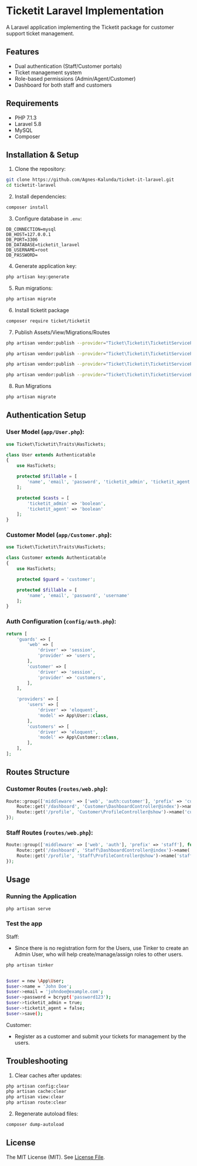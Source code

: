 # Ticketit Laravel Implementation

A Laravel application implementing the Ticketit package for customer support ticket management.

## Features

- Dual authentication (Staff/Customer portals)
- Ticket management system
- Role-based permissions (Admin/Agent/Customer)
- Dashboard for both staff and customers


## Requirements

- PHP 7.1.3
- Laravel 5.8
- MySQL
- Composer

## Installation & Setup

1. Clone the repository:
```bash
git clone https://github.com/Agnes-Kalunda/ticket-it-laravel.git
cd ticketit-laravel
```

2. Install dependencies:
```bash
composer install
```


3. Configure database in `.env`:
```
DB_CONNECTION=mysql
DB_HOST=127.0.0.1
DB_PORT=3306
DB_DATABASE=ticketit_laravel
DB_USERNAME=root
DB_PASSWORD=
```

4. Generate application key:
```bash
php artisan key:generate
```

5. Run migrations:
```bash
php artisan migrate
```

6. Install ticketit package
```bash
composer require ticket/ticketit
```

7. Publish Assets/View/Migrations/Routes
```bash
php artisan vendor:publish --provider="Ticket\Ticketit\TicketitServiceProvider" --tag=ticketit-views --force

php artisan vendor:publish --provider="Ticket\Ticketit\TicketitServiceProvider" --tag=ticketit-routes --force

php artisan vendor:publish --provider="Ticket\Ticketit\TicketitServiceProvider" --tag=ticketit-migrations --force

php artisan vendor:publish --provider="Ticket\Ticketit\TicketitServiceProvider" --tag=ticketit-config --force

```

8. Run Migrations
```bash
php artisan migrate
```

## Authentication Setup

### User Model (`app/User.php`):
```php
use Ticket\Ticketit\Traits\HasTickets;

class User extends Authenticatable
{
    use HasTickets;

    protected $fillable = [
        'name', 'email', 'password', 'ticketit_admin', 'ticketit_agent'
    ];

    protected $casts = [
        'ticketit_admin' => 'boolean',
        'ticketit_agent' => 'boolean'
    ];
}
```

### Customer Model (`app/Customer.php`):
```php
use Ticket\Ticketit\Traits\HasTickets;

class Customer extends Authenticatable
{
    use HasTickets;

    protected $guard = 'customer';

    protected $fillable = [
        'name', 'email', 'password', 'username'
    ];
}
```

### Auth Configuration (`config/auth.php`):
```php
return [
    'guards' => [
        'web' => [
            'driver' => 'session',
            'provider' => 'users',
        ],
        'customer' => [
            'driver' => 'session',
            'provider' => 'customers',
        ],
    ],

    'providers' => [
        'users' => [
            'driver' => 'eloquent',
            'model' => App\User::class,
        ],
        'customers' => [
            'driver' => 'eloquent',
            'model' => App\Customer::class,
        ],
    ],
];
```

## Routes Structure

### Customer Routes (`routes/web.php`):
```php
Route::group(['middleware' => ['web', 'auth:customer'], 'prefix' => 'customer'], function () {
    Route::get('/dashboard', 'Customer\DashboardController@index')->name('customer.dashboard');
    Route::get('/profile', 'Customer\ProfileController@show')->name('customer.profile');
});
```

### Staff Routes (`routes/web.php`):
```php
Route::group(['middleware' => ['web', 'auth'], 'prefix' => 'staff'], function () {
    Route::get('/dashboard', 'Staff\DashboardController@index')->name('staff.dashboard');
    Route::get('/profile', 'Staff\ProfileController@show')->name('staff.profile');
});
```


## Usage

### Running the Application
```bash
php artisan serve
```

### Test the app

Staff:
- Since there is no registration form for the Users, use Tinker to create an Admin User, who will help create/manage/assign roles to other users.

```bash
php artisan tinker


$user = new \App\User;
$user->name = 'John Doe';
$user->email = 'johndoe@example.com';
$user->password = bcrypt('password123');
$user->ticketit_admin = true; 
$user->ticketit_agent = false; 
$user->save();

```

Customer:
- Register as a customer and submit your tickets for management by the users.


## Troubleshooting

1. Clear caches after updates:
```bash
php artisan config:clear
php artisan cache:clear
php artisan view:clear
php artisan route:clear
```

2. Regenerate autoload files:
```bash
composer dump-autoload
```

## License

The MIT License (MIT). See [License File](LICENSE.md).